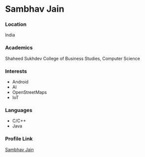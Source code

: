 # Sambhav Jain

### Location

India

### Academics

Shaheed Sukhdev College of Business Studies, Computer Science

### Interests

- Android
- AI
- OpenStreetMaps
- IoT

### Languages

- C/C++
- Java

### Profile Link

[Sambhav Jain](https://github.com/sambhav2612)
